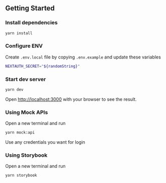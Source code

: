 ## Getting Started

### Install dependencies

```bash
yarn install
```

### Configure ENV

Create `.env.local` file by copying `.env.example` and update these variables

```bash
NEXTAUTH_SECRET="${randomString}"
```

### Start dev server

```bash
yarn dev
```

Open [http://localhost:3000](http://localhost:3000) with your browser to see the result.

### Using Mock APIs

Open a new terminal and run

```bash
yarn mock:api
```

Use any credentials you want for login

### Using Storybook

Open a new terminal and run

```bash
yarn storybook
```
